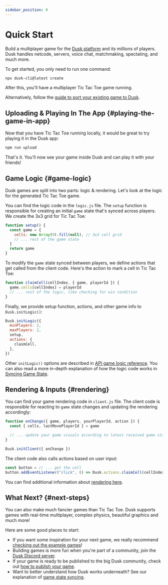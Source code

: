 ```yaml
---
sidebar_position: 0
---
```


# Quick Start

Build a multiplayer game for the [Dusk platform](https://www.dusk.gg) and its millions of players. Dusk handles netcode, servers, voice chat, matchmaking, spectating, and much more.

To get started, you only need to run one command:

```sh
npx dusk-cli@latest create
```
After this, you'll have a multiplayer Tic Tac Toe game running.

Alternatively, follow the [guide to port your existing game to Dusk](./how-it-works/existing-game.md). 

## Uploading & Playing In The App {#playing-the-game-in-app}

Now that you have Tic Tac Toe running locally, it would be great to try playing it in the Dusk app:

```sh
npm run upload
```
That's it. You'll now see your game inside Dusk and can play it with your friends!

## Game Logic {#game-logic}

Dusk games are split into two parts: logic & rendering. Let's look at the logic for the generated Tic Tac Toe game.

You can find the logic code in the `logic.js` file. The `setup` function is responsible for creating an initial `game` state that's synced across players. We create the 3x3 grid for Tic Tac Toe:

```js
function setup() {
  const game = {
    cells: new Array(9).fill(null), // 3x3 cell grid
    // ... rest of the game state
  }
  return game
}
```

To modify the `game` state synced between players, we define actions that get called from the client code. Here's the action to mark a cell in Tic Tac Toe:

```js
function claimCell(cellIndex, { game, playerId }) {
  game.cells[cellIndex] = playerId
  // ... rest of the logic, like checking for win condition
}
```

Finally, we provide setup function, actions, and other game info to `Dusk.initLogic()`:

```js
Dusk.initLogic({
  minPlayers: 2,
  maxPlayers: 2,
  setup,
  actions: {
    claimCell,
  },
})
```
Other `initLogic()` options are described in [API game logic reference](api-reference.md#game-logic). You can also read a more in-depth explanation of how the logic code works in [Syncing Game State](how-it-works/syncing-game-state.md).


## Rendering & Inputs {#rendering}

You can find your game rendering code in `client.js` file. The client code is responsible for reacting to `game` state changes and updating the rendering accordingly:

```js
function onChange({ game, players, yourPlayerId, action }) {
  const { cells, lastMovePlayerId } = game

  // ... update your game visuals according to latest received game state. Also play sound effects, update styles, etc.
}

Dusk.initClient({ onChange })
```

The client code also calls actions based on user input:

```js
const button = // ... get the cell
button.addEventListener("click", () => Dusk.actions.claimCell(cellIndex))
```

You can find additional information about [rendering here](how-it-works/syncing-game-state.md#rendering).

## What Next? {#next-steps}

You can also make much fancier games than Tic Tac Toe. Dusk supports games with real-time multiplayer, complex physics, beautiful graphics and much more!

Here are some good places to start:

- If you want some inspiration for your next game, we really recommend [checking out the example games](examples.mdx)!
- Building games is more fun when you're part of a community, join the [Dusk Discord server](https://discord.gg/dusk-devs).
- If your game is ready to be published to the big Dusk community, check out [how to publish your game](publishing/publishing-your-game.md).
- Want to better understand how Dusk works underneath? See our explanation of [game state syncing](how-it-works/syncing-game-state.md).
